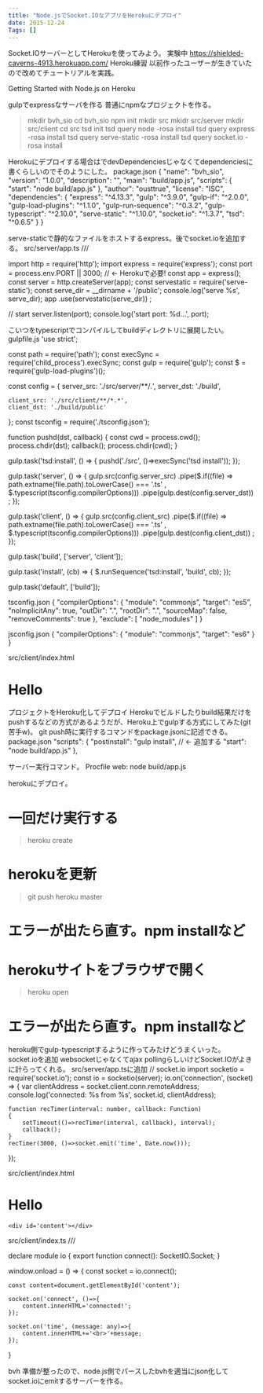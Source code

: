 ```yaml
---
title: "Node.jsでSocket.IOなアプリをHerokuにデプロイ"
date: 2015-12-24
Tags: []
---
```


Socket.IOサーバーとしてHerokuを使ってみよう。
実験中
https://shielded-caverns-4913.herokuapp.com/
Heroku練習
以前作ったユーザーが生きていたので改めてチュートリアルを実践。

Getting Started with Node.js on Heroku

gulpでexpressなサーバを作る
普通にnpmなプロジェクトを作る。
> mkdir bvh_sio
> cd bvh_sio
> npm init
> mkdir src
> mkidr src/server
> mkdir src/client
> cd src
> tsd init
> tsd query node -rosa install
> tsd query express -rosa install
> tsd query serve-static -rosa install
> tsd query socket.io -rosa install

Herokuにデプロイする場合はでdevDependenciesじゃなくてdependenciesに書くらしいのでそのようにした。
package.json
{
  "name": "bvh_sio",
  "version": "1.0.0",
  "description": "",
  "main": "build/app.js",
  "scripts": {
    "start": "node build/app.js"
  },
  "author": "ousttrue",
  "license": "ISC",
  "dependencies": {
    "express": "^4.13.3",
    "gulp": "^3.9.0",
    "gulp-if": "^2.0.0",
    "gulp-load-plugins": "^1.1.0",
    "gulp-run-sequence": "^0.3.2",
    "gulp-typescript": "^2.10.0",
    "serve-static": "^1.10.0",
    "socket.io": "^1.3.7",
    "tsd": "^0.6.5"
  }
}

serve-staticで静的なファイルをホストするexpress。後でsocket.ioを追加する。
src/server/app.ts
/// <reference path="../typings/tsd.d.ts" />

import http = require('http');
import express = require('express');
const port = process.env.PORT || 3000; // <- Herokuで必要!
const app = express();
const server = http.createServer(app);
const servestatic = require('serve-static');
const serve_dir = __dirname + '/public';
console.log('serve %s', serve_dir);
app
    .use(servestatic(serve_dir))
;

// start
server.listen(port);
console.log('start port: %d...', port);

こいつをtypescriptでコンパイルしてbuildディレクトリに展開したい。
gulpfile.js
'use strict';

const path = require('path');
const execSync = require('child_process').execSync;
const gulp = require('gulp');
const $ = require('gulp-load-plugins')();

const config = {
    server_src: './src/server/**/*.*',
    server_dst: './build',

    client_src: './src/client/**/*.*',
    client_dst: './build/public'
};
const tsconfig = require('./tsconfig.json');

function pushd(dst, callback) {
    const cwd = process.cwd();
    process.chdir(dst);
    callback();
    process.chdir(cwd);
}

gulp.task('tsd:install', () => {
    pushd('./src', ()=>execSync('tsd install'));
});

gulp.task('server', () => {
    gulp.src(config.server_src)
        .pipe($.if((file) => path.extname(file.path).toLowerCase() === '.ts'
            , $.typescript(tsconfig.compilerOptions)))
        .pipe(gulp.dest(config.server_dst))
    ;
});

gulp.task('client', () => {
    gulp.src(config.client_src)
        .pipe($.if((file) => path.extname(file.path).toLowerCase() === '.ts'
            , $.typescript(tsconfig.compilerOptions)))
        .pipe(gulp.dest(config.client_dst))
    ;
});

gulp.task('build', ['server', 'client']);

gulp.task('install', (cb) => {
    $.runSequence('tsd:install', 'build', cb);
});

gulp.task('default', ['build']);

tsconfig.json
{
    "compilerOptions": {
        "module": "commonjs",
        "target": "es5",
        "noImplicitAny": true,
        "outDir": ".",
        "rootDir": ".",
        "sourceMap": false,
        "removeComments": true
    },
    "exclude": [
        "node_modules"
    ]
}

jsconfig.json
{
    "compilerOptions": {
        "module": "commonjs",
        "target": "es6"
    }
}

src/client/index.html
<!DOCTYPE html>
<html lang="en">
<head>
    <meta charset="UTF-8">
    <title>Document</title>
</head>
<body>
    <h1>Hello</h1>
</body>
</html>

プロジェクトをHeroku化してデプロイ
Herokuでビルドしたりbuild結果だけをpushするなどの方式があるようだが、Heroku上でgulpする方式にしてみた(git苦手w)。
git push時に実行するコマンドをpackage.jsonに記述できる。
package.json
  "scripts": {
    "postinstall": "gulp install", // <- 追加する
    "start": "node build/app.js"
  },

サーバー実行コマンド。
Procfile
web: node build/app.js

herokuにデプロイ。
# 一回だけ実行する
> heroku create

# herokuを更新
> git push heroku master
# エラーが出たら直す。npm installなど

# herokuサイトをブラウザで開く 
> heroku open
# エラーが出たら直す。npm installなど

heroku側でgulp-typescriptするように作ってみたけどうまくいった。
socket.ioを追加
websocketじゃなくてajax pollingらしいけどSocket.IOがよきに計らってくれる。
src/server/app.tsに追加
// socket.io
import socketio = require('socket.io');
const io = socketio(server);
io.on('connection', (socket) => {
    var clientAddress = socket.client.conn.remoteAddress;
    console.log('connected: %s from %s', socket.id, clientAddress);
    
    function recTimer(interval: number, callback: Function)
    {
        setTimeout(()=>recTimer(interval, callback), interval);
        callback();
    }
    recTimer(3000, ()=>socket.emit('time', Date.now()));
});

src/client/index.html
<!DOCTYPE html>
<html lang="en">
<head>
    <meta charset="UTF-8">
    <title>Document</title>
    <script src="/socket.io/socket.io.js"></script>
    <script src="index.js"></script>
</head>
<body>
    <h1>Hello</h1>
    
    <div id='content'></div>
</body>
</html>

src/client/index.ts
/// <reference path="../typings/tsd.d.ts" />

declare module io {
    export function connect(): SocketIO.Socket;
}

window.onload = () => {
    const socket = io.connect();
    
    const content=document.getElementById('content');
    
    socket.on('connect', ()=>{
        content.innerHTML='connected!';
    });
    
    socket.on('time', (message: any)=>{
        content.innerHTML+='<br>'+message;
    });
}

bvh
準備が整ったので、node.js側でパースしたbvhを適当にjson化してsocket.ioにemitするサーバーを作る。
